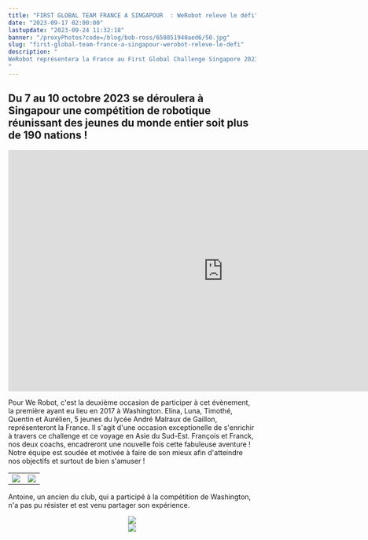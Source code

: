 ```yaml
---
title: "FIRST GLOBAL TEAM FRANCE A SINGAPOUR  : WeRobot releve le défi"
date: "2023-09-17 02:00:00"
lastupdate: "2023-09-24 11:32:18"
banner: "/proxyPhotos?code=/blog/bob-ross/650851940aed6/50.jpg"
slug: "first-global-team-france-a-singapour-werobot-releve-le-defi"
description: " 
WeRobot représentera la France au First Global Challenge Singapore 2023
"
---
```

## Du 7 au 10 octobre 2023 se déroulera à Singapour une compétition de robotique réunissant des jeunes du monde entier soit plus de 190 nations !

<iframe width="873" height="491" src="https://www.youtube.com/embed/jgEOas6FVcc" title="2023 FIRST Global Challenge Singapore Announcement" frameborder="0" allow="accelerometer; autoplay; clipboard-write; encrypted-media; gyroscope; picture-in-picture; web-share" allowfullscreen></iframe>

Pour We Robot, c'est la deuxième occasion de participer à cet évènement, la première ayant eu lieu en 2017 à Washington.
Elina, Luna, Timothé, Quentin et Aurélien, 5 jeunes du lycée André Malraux de Gaillon, représenteront la France. Il s'agit d'une occasion exceptionelle de s'enrichir à travers ce challenge et ce voyage en Asie du Sud-Est. François et Franck, nos deux coachs, encadreront une nouvelle fois cette fabuleuse aventure !
Notre équipe est soudée et motivée à faire de son mieux afin d'atteindre nos objectifs et surtout de bien s'amuser !


<center>
<table>
<tr>
<td><img src="/proxyPhotos?code=/blog/bob-ross/650851940aed6/50.jpg"></td>
<td><img src="/proxyPhotos?code=/blog/bob-ross/650851948987c/50.jpg"></td>
</tr>
</table>
</center>

Antoine, un ancien du club, qui a participé à la compétition de Washington, n'a pas pu résister et est venu partager son expérience.

<center>
<div style="width: 60%; max-width: 300px;">
<img src="/proxyPhotos?code=/blog/bob-ross/6508747ab39c3/50.jpg">
</div>
</center>

<center>
<div style="width: 200px">
<img src="/proxyPhotos?code=/blog/bob-ross/6509b99fa50d9/50.jpg">
</div>
</center>
    